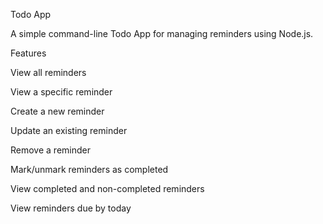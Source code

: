 Todo App

A simple command-line Todo App for managing reminders using Node.js.

Features

View all reminders

View a specific reminder

Create a new reminder

Update an existing reminder

Remove a reminder

Mark/unmark reminders as completed

View completed and non-completed reminders

View reminders due by today
